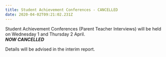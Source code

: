 ```yaml
---
title: Student Achievement Conferences - CANCELLED
date: 2020-04-02T09:21:02.231Z
---
```

Student Achievement Conferences (Parent Teacher Interviews) will be held on Wednesday 1 and Thursday 2 April.  
***NOW CANCELLED*** 

Details will be advised in the interim report.  


